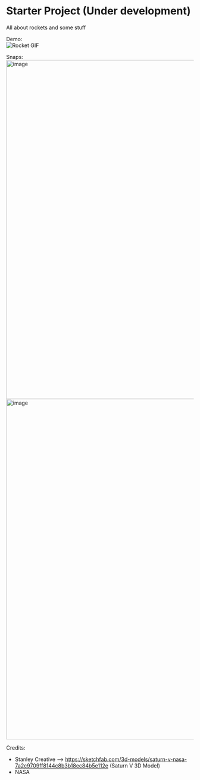 ﻿# Starter Project (Under development)
<p>All about rockets and some stuff</p>

Demo:
<br>
![Rocket GIF](https://user-images.githubusercontent.com/your-username/your-image.gif)

Snaps:
  <img width="1916" height="910" alt="image" src="https://github.com/user-attachments/assets/a2d883b0-c2c2-4cfc-973d-3ef129800e77" />
  <img width="1920" height="914" alt="image" src="https://github.com/user-attachments/assets/1572aab1-6575-4982-a1a2-7d4e1c68b574" />

Credits: 
  - Stanley Creative --> https://sketchfab.com/3d-models/saturn-v-nasa-7a2c9709ff8144c8b3b18ec84b5e112e (Saturn V 3D Model)
  - NASA







